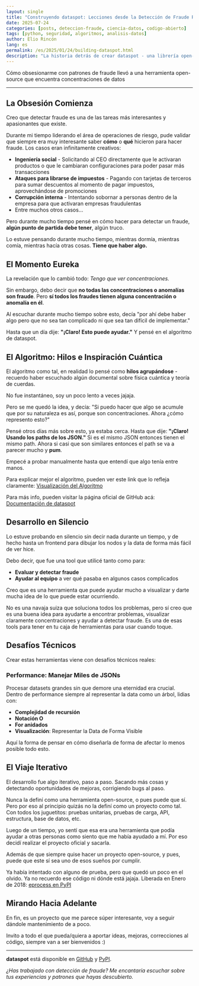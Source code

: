 ```yaml
---
layout: single
title: "Construyendo dataspot: Lecciones desde la Detección de Fraude Real"
date: 2025-07-24
categories: [posts, deteccion-fraude, ciencia-datos, codigo-abierto]
tags: [python, seguridad, algoritmos, analisis-datos]
author: Elio Rincón
lang: es
permalink: /es/2025/01/24/building-dataspot.html
description: "La historia detrás de crear dataspot - una librería open-source nacida de desafíos reales de detección de fraude y noches sin dormir pensando en patrones de datos."
---
```


Cómo obsesionarme con patrones de fraude llevó a una herramienta open-source que encuentra concentraciones de datos

---

## La Obsesión Comienza

Creo que detectar fraude es una de las tareas más interesantes y apasionantes que existe.

Durante mi tiempo liderando el área de operaciones de riesgo, pude validar que siempre era muy interesante saber **cómo** o **qué** hicieron para hacer fraude. Los casos eran infinitamente creativos:

- **Ingeniería social** - Solicitando al CEO directamente que le activaran productos o que le cambiaran configuraciones para poder pasar más transacciones
- **Ataques para librarse de impuestos** - Pagando con tarjetas de terceros para sumar descuentos al momento de pagar impuestos, aprovechándose de promociones
- **Corrupción interna** - Intentando sobornar a personas dentro de la empresa para que activaran empresas fraudulentas
- Entre muchos otros casos...

Pero durante mucho tiempo pensé en cómo hacer para detectar un fraude, **algún punto de partida debe tener**, algún truco.

Lo estuve pensando durante mucho tiempo, mientras dormía, mientras comía, mientras hacía otras cosas. **Tiene que haber algo.**

## El Momento Eureka

La revelación que lo cambió todo: _Tengo que ver concentraciones._

Sin embargo, debo decir que **no todas las concentraciones o anomalías son fraude**. Pero **sí todos los fraudes tienen alguna concentración o anomalía en él**.

Al escuchar durante mucho tiempo sobre esto, decía "por ahí debe haber algo pero que no sea tan complicado ni que sea tan difícil de implementar."

Hasta que un día dije: **"¡Claro! Esto puede ayudar."** Y pensé en el algoritmo de dataspot.

## El Algoritmo: Hilos e Inspiración Cuántica

El algoritmo como tal, en realidad lo pensé como **hilos agrupándose** - recuerdo haber escuchado algún documental sobre física cuántica y teoría de cuerdas.

No fue instantáneo, soy un poco lento a veces jajaja.

Pero se me quedó la idea, y decía: "Si puedo hacer que algo se acumule que por su naturaleza es así, porque son concentraciones. Ahora ¿cómo represento esto?"

Pensé otros días más sobre esto, ya estaba cerca. Hasta que dije: **"¡Claro! Usando los paths de los JSON."** Si es el mismo JSON entonces tienen el mismo path. Ahora si casi que son similares entonces el path se va a parecer mucho y **pum**.

Empecé a probar manualmente hasta que entendí que algo tenía entre manos.

Para explicar mejor el algoritmo, pueden ver este link que lo refleja claramente: [Visualización del Algoritmo](https://frauddi.github.io/dataspot/algorithm-dataspot.html)

Para más info, pueden visitar la página oficial de GitHub acá: [Documentación de dataspot](https://frauddi.github.io/dataspot/)

## Desarrollo en Silencio

Lo estuve probando en silencio sin decir nada durante un tiempo, y de hecho hasta un frontend para dibujar los nodos y la data de forma más fácil de ver hice.

Debo decir, que fue una tool que utilicé tanto como para:

- **Evaluar y detectar fraude**
- **Ayudar al equipo** a ver qué pasaba en algunos casos complicados

Creo que es una herramienta que puede ayudar mucho a visualizar y darte mucha idea de lo que puede estar ocurriendo.

No es una navaja suiza que soluciona todos los problemas, pero sí creo que es una buena idea para ayudarte a encontrar problemas, visualizar claramente concentraciones y ayudar a detectar fraude. Es una de esas tools para tener en tu caja de herramientas para usar cuando toque.

## Desafíos Técnicos

Crear estas herramientas viene con desafíos técnicos reales:

### Performance: Manejar Miles de JSONs

Procesar datasets grandes sin que demore una eternidad era crucial. Dentro de performance siempre al representar la data como un árbol, lidias con:

- **Complejidad de recursión**
- **Notación O**
- **For anidados**
- **Visualización**: Representar la Data de Forma Visible

Aquí la forma de pensar en cómo diseñarla de forma de afectar lo menos posible todo esto.

## El Viaje Iterativo

El desarrollo fue algo iterativo, paso a paso. Sacando más cosas y detectando oportunidades de mejoras, corrigiendo bugs al paso.

Nunca la definí como una herramienta open-source, o pues puede que sí. Pero por eso al principio quizás no la definí como un proyecto como tal. Con todos los juguetitos: pruebas unitarias, pruebas de carga, API, estructura, base de datos, etc.

Luego de un tiempo, yo sentí que esa era una herramienta que podía ayudar a otras personas como siento que me había ayudado a mí. Por eso decidí realizar el proyecto oficial y sacarla.

Además de que siempre quise hacer un proyecto open-source, y pues, puede que este sí sea uno de esos sueños por cumplir.

Ya había intentado con alguno de prueba, pero que quedó un poco en el olvido. Ya no recuerdo ese código ni dónde está jajaja. Liberada en Enero de 2018: [eprocess en PyPI](https://pypi.org/project/eprocess/)

## Mirando Hacia Adelante

En fin, es un proyecto que me parece súper interesante, voy a seguir dándole mantenimiento de a poco.

Invito a todo el que pueda/quiera a aportar ideas, mejoras, correcciones al código, siempre van a ser bienvenidos :)

---

**dataspot** está disponible en [GitHub](https://github.com/frauddi/dataspot) y [PyPI](https://pypi.org/project/dataspot/).

_¿Has trabajado con detección de fraude? Me encantaría escuchar sobre tus experiencias y patrones que hayas descubierto._
